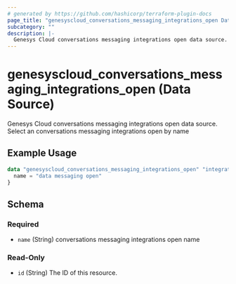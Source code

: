 ```yaml
---
# generated by https://github.com/hashicorp/terraform-plugin-docs
page_title: "genesyscloud_conversations_messaging_integrations_open Data Source - terraform-provider-genesyscloud"
subcategory: ""
description: |-
  Genesys Cloud conversations messaging integrations open data source. Select an conversations messaging integrations open by name
---
```


# genesyscloud_conversations_messaging_integrations_open (Data Source)

Genesys Cloud conversations messaging integrations open data source. Select an conversations messaging integrations open by name

## Example Usage

```terraform
data "genesyscloud_conversations_messaging_integrations_open" "integration_open_resource" {
  name = "data messaging open"
}
```

<!-- schema generated by tfplugindocs -->
## Schema

### Required

- `name` (String) conversations messaging integrations open name

### Read-Only

- `id` (String) The ID of this resource.
